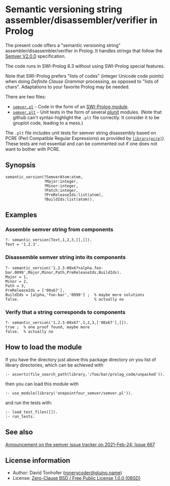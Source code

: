 # Semantic versioning string assembler/disassembler/verifier in Prolog

The present code offers a "semantic versioning string" assembler/disassembler/verifier in Prolog.
It handles strings that follow the [Semver V2.0.0](https://semver.org/spec/v2.0.0.html) specification.

The code runs in SWI-Prolog 8.3 without using SWI-Prolog special features.

Note that SWI-Prolog prefers "lists of codes" (integer Unicode code
points) when doing _Definite Clause Grammar_ processing, as opposed to
"lists of chars". Adaptations to your favorite Prolog may be needed.

There are two files:

- [`semver.pl`](semver.pl) - Code in the form of an [SWI-Prolog module](https://eu.swi-prolog.org/pldoc/man?section=modules).
- [`semver.plt`](semver.plt) - Unit tests in the form of several [plunit](https://eu.swi-prolog.org/pldoc/doc_for?object=section(%27packages/plunit.html%27)) modules. (Note that github can't syntax-highlight the `.plt` file correctly. It consider it to be gnuplot code, leading to a mess.)

The `.plt` file includes unit tests for semver string disassembly 
based on PCRE (Perl Compatible Regular Expressions) as provided by
[`library(pcre)`](https://eu.swi-prolog.org/pldoc/doc_for?object=section(%27packages/pcre.html%27))). 
These tests are not essential and can be commented out if one does not want to bother with PCRE.

## Synopsis

```
semantic_version(?SemverAtom:atom,
                 ?Major:integer,
                 ?Minor:integer,
                 ?Patch:integer,
                 ?PreReleaseIds:list(atom),
                 ?BuildIds:list(atom)).
```

## Examples

### Assemble semver string from components

```
?- semantic_version(Text,1,2,3,[],[]).
Text = '1.2.3'.
```

### Disassemble semver string into its components

```
?- semantic_version('1.2.3-00x67+alpha.foo-bar.0099',Major,Minor,Path,PreReleaseIds,BuildIds).
Major = 1,
Minor = 2,
Path = 3,
PreReleaseIds = ['00x67'],
BuildIds = [alpha,'foo-bar','0099'] ;  % maybe more solutions
false.                                 % actually no
```

### Verify that a string corresponds to components

```
?- semantic_version('1.2.3-00x67',1,2,3,['00x67'],[]).
true ;  % one proof found, maybe more
false.  % actually no
```

## How to load the module

If you have the directory just above this package directory on you list
of library directories, which can be achieved with

```
:- assertz(file_search_path(library,'/foo/bar/prolog_code/unpacked')).
```

then you can load this module with

```
:- use_module(library('onepointfour_semver/semver.pl')).
```

and run the tests with:

```
:- load_test_files([]).
:- run_tests.
```

## See also

[Announcement on the semver issue tracker on 2021-Feb-24: Issue 667](https://github.com/semver/semver/issues/667)

## License information

- Author: David Tonhofer (ronerycoder@gluino.name) 
- License: [Zero-Clause BSD / Free Public License 1.0.0 (0BSD)](https://opensource.org/licenses/0BSD)

